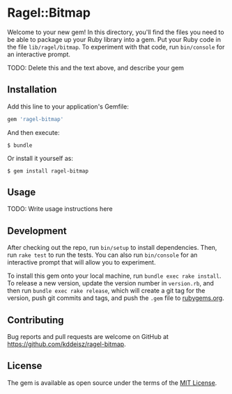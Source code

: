 # Ragel::Bitmap

Welcome to your new gem! In this directory, you'll find the files you need to be able to package up your Ruby library into a gem. Put your Ruby code in the file `lib/ragel/bitmap`. To experiment with that code, run `bin/console` for an interactive prompt.

TODO: Delete this and the text above, and describe your gem

## Installation

Add this line to your application's Gemfile:

```ruby
gem 'ragel-bitmap'
```

And then execute:

    $ bundle

Or install it yourself as:

    $ gem install ragel-bitmap

## Usage

TODO: Write usage instructions here

## Development

After checking out the repo, run `bin/setup` to install dependencies. Then, run `rake test` to run the tests. You can also run `bin/console` for an interactive prompt that will allow you to experiment.

To install this gem onto your local machine, run `bundle exec rake install`. To release a new version, update the version number in `version.rb`, and then run `bundle exec rake release`, which will create a git tag for the version, push git commits and tags, and push the `.gem` file to [rubygems.org](https://rubygems.org).

## Contributing

Bug reports and pull requests are welcome on GitHub at https://github.com/kddeisz/ragel-bitmap.

## License

The gem is available as open source under the terms of the [MIT License](https://opensource.org/licenses/MIT).
